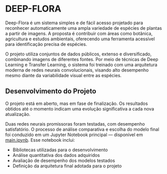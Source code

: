 # DEEP-FLORA

Deep-Flora é um sistema simples e de fácil acesso projetado para reconhecer automaticamente uma ampla variedade de espécies de plantas a partir de imagens. A proposta é contribuir com áreas como botânica, agricultura e estudos ambientais, oferecendo uma ferramenta acessível para identificação precisa de espécies.

O projeto utiliza conjuntos de dados públicos, extenso e diversificado, combinando imagens de diferentes fontes. Por meio de técnicas de Deep Learning e Transfer Learning, o sistema foi treinado com uma arquitetura moderna de redes neurais convolucionais, visando alto desempenho mesmo diante da variabilidade visual entre as espécies.

## Desenvolvimento do Projeto
O projeto está em aberto, mas em fase de finalização. Os resultados obtidos até o momento indicam uma evolução significativa a cada nova atualização.

Duas redes neurais promissoras foram testadas, com desempenho satisfatório. O processo de análise comparativa e escolha do modelo final foi conduzido em um Jupyter Notebook principal — disponível em [main.ipynb](main.ipynb). Esse notebook inclui:

- Bibliotecas utilizadas para o desenvolvimento
- Análise quantitativa dos dados adquiridos
- Avaliação de desempenho dos modelos testados
- Definição da arquitetura final adotada para o projeto
